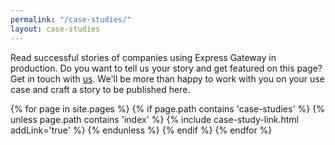 ```yaml
---
permalink: "/case-studies/"
layout: case-studies
---
```


Read successful stories of companies using Express Gateway in production. Do you want to tell us your story and get
featured on this page? Get in touch with [us][egMail]. We'll be more than happy to work with you on your use case
and craft a story to be published here.

[egMail]: mailto:vincenzo@express-gateway.io

<div class="case-study-links">
{% for page in site.pages %}
  {% if page.path contains 'case-studies' %}
    {% unless page.path contains 'index' %}
{% include case-study-link.html addLink='true' %}
    {% endunless %}
  {% endif %}
{% endfor  %}
</div>
